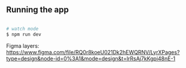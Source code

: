 ## Running the app

```bash

# watch mode
$ npm run dev

```
Figma layers: https://www.figma.com/file/RQ0r8koeU021Dk2hEWQRNV/LyrXPages?type=design&node-id=0%3A1&mode=design&t=lrRsAj7kKgpi48nE-1
